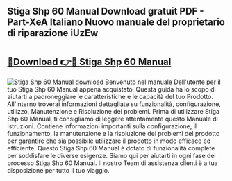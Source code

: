 ## Stiga Shp 60 Manual Download gratuit PDF - Part-XeA Italiano Nuovo manuale del proprietario di riparazione iUzEw

# <h2><a href="http://dfaqu0.blite.top/?on=Stiga+Shp+60+Manual">🔗Download 👉🔴 Stiga Shp 60 Manual</a></h2>

[![Stiga Shp 60 Manual download](https://i.imgur.com/lujVjoI.png)](http://dfaqu0.blite.top/?on=Stiga+Shp+60+Manual)
Benvenuto nel manuale Dell'utente per il tuo Stiga Shp 60 Manual appena acquistato. Questa guida ha lo scopo di aiutarti a padroneggiare le caratteristiche e le capacità del tuo Prodotto. All'interno troverai informazioni dettagliate su funzionalità, configurazione, utilizzo, Manutenzione e Risoluzione dei problemi. Prima di utilizzare Stiga Shp 60 Manual, ti consigliamo di leggere attentamente questo Manuale di istruzioni. Contiene informazioni importanti sulla configurazione, il funzionamento, la manutenzione e la risoluzione dei problemi del prodotto per garantire che sia possibile utilizzare il prodotto in modo efficace ed efficiente. Questo Stiga Shp 60 Manual è dotato di funzionalità complete per soddisfare le diverse esigenze. Siamo qui per aiutarti in ogni fase del processo Stiga Shp 60 Manual. Il nostro Team di assistenza clienti è a tua disposizione per tutto il tuo viaggio.
